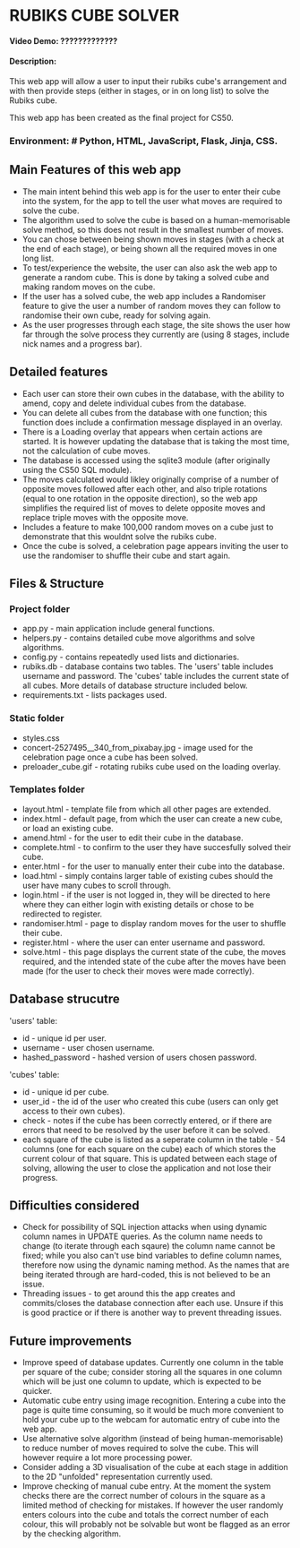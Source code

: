 # RUBIKS CUBE SOLVER
#### Video Demo: ?????????????
#### Description:
This web app will allow a user to input their rubiks cube's arrangement and with then provide steps (either in stages, or in on long list) to solve the Rubiks cube.

This web app has been created as the final project for CS50.

### Environment: # Python, HTML, JavaScript, Flask, Jinja, CSS.

## Main Features of this web app
- The main intent behind this web app is for the user to enter their cube into the system, for the app to tell the user what moves are required to solve the cube.
- The algorithm used to solve the cube is based on a human-memorisable solve method, so this does not result in the smallest number of moves.
- You can chose between being shown moves in stages (with a check at the end of each stage), or being shown all the required moves in one long list.
- To test/experience the website, the user can also ask the web app to generate a random cube.  This is done by taking a solved cube and making random moves on the cube.
- If the user has a solved cube, the web app includes a Randomiser feature to give the user a number of random moves they can follow to randomise their own cube, ready for solving again.
- As the user progresses through each stage, the site shows the user how far through the solve process they currently are (using 8 stages, include nick names and a progress bar).


## Detailed features
- Each user can store their own cubes in the database, with the ability to amend, copy and delete individual cubes from the database.
- You can delete all cubes from the database with one function; this function does include a confirmation message displayed in an overlay.
- There is a Loading overlay that appears when certain actions are started.  It is however updating the database that is taking the most time, not the calculation of cube moves.
- The database is accessed using the sqlite3 module (after originally using the CS50 SQL module).
- The moves calculated would likley originally comprise of a number of opposite moves followed after each other, and also triple rotations (equal to one rotation in the opposite direction), so the web app simplifies the required list of moves to delete opposite moves and replace triple moves with the opposite move.
- Includes a feature to make 100,000 random moves on a cube just to demonstrate that this wouldnt solve the rubiks cube.
- Once the cube is solved, a celebration page appears inviting the user to use the randomiser to shuffle their cube and start again.


## Files & Structure
### Project folder
- app.py - main application include general functions.
- helpers.py - contains detailed cube move algorithms and solve algorithms.
- config.py - contains repeatedly used lists and dictionaries.
- rubiks.db - database contains two tables.  The 'users' table includes username and password. The 'cubes' table includes the current state of all cubes.  More details of database structure included below.
- requirements.txt - lists packages used.

### Static folder
- styles.css
- concert-2527495__340_from_pixabay.jpg - image used for the celebration page once a cube has been solved.
- preloader_cube.gif - rotating rubiks cube used on the loading overlay.

### Templates folder
- layout.html - template file from which all other pages are extended.
- index.html - default page, from which the user can create a new cube, or load an existing cube.
- amend.html - for the user to edit their cube in the database.
- complete.html - to confirm to the user they have succesfully solved their cube.
- enter.html - for the user to manually enter their cube into the database.
- load.html - simply contains larger table of existing cubes should the user have many cubes to scroll through.
- login.html - if the user is not logged in, they will be directed to here where they can either login with existing details or chose to be redirected to register.
- randomiser.html - page to display random moves for the user to shuffle their cube.
- register.html - where the user can enter username and password.
- solve.html - this page displays the current state of the cube, the moves required, and the intended state of the cube after the moves have been made (for the user to check their moves were made correctly).


## Database strucutre
'users' table:
- id - unique id per user.
- username - user chosen username.
- hashed_password - hashed version of users chosen password.

'cubes' table:
- id - unique id per cube.
- user_id - the id of the user who created this cube (users can only get access to their own cubes).
- check - notes if the cube has been correctly entered, or if there are errors that need to be resolved by the user before it can be solved.
- each square of the cube is listed as a seperate column in the table - 54 columns (one for each square on the cube) each of which stores the current colour of that square.  This is updated between each stage of solving, allowing the user to close the application and not lose their progress.


## Difficulties considered
- Check for possibility of SQL injection attacks when using dynamic column names in UPDATE queries.  As the column name needs to change (to iterate through each sqaure) the column name cannot be fixed; while you also can't use bind variables to define column names, therefore now using the dynamic naming method. As the names that are being iterated through are hard-coded, this is not believed to be an issue.
- Threading issues - to get around this the app creates and commits/closes the database connection after each use.  Unsure if this is good practice or if there is another way to prevent threading issues.


## Future improvements
- Improve speed of database updates.  Currently one column in the table per square of the cube; consider storing all the squares in one column which will be just one column to update, which is expected to be quicker.
- Automatic cube entry using image recognition.  Entering a cube into the page is quite time consuming, so it would be much more convenient to hold your cube up to the webcam for automatic entry of cube into the web app.
- Use alternative solve algorithm (instead of being human-memorisable) to reduce number of moves required to solve the cube.  This will however require a lot more processing power.
- Consider adding a 3D visualisation of the cube at each stage in addition to the 2D "unfolded" representation currently used.
- Improve checking of manual cube entry.  At the moment the system checks there are the correct number of colours in the square as a limited method of checking for mistakes.  If however the user randomly enters colours into the cube and totals the correct number of each colour, this will probably not be solvable but wont be flagged as an error by the checking algorithm.